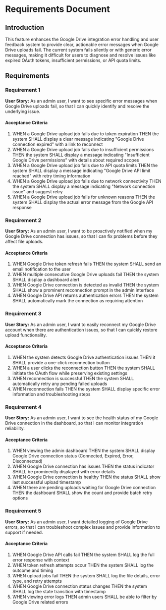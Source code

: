 # Requirements Document

## Introduction

This feature enhances the Google Drive integration error handling and user feedback system to provide clear, actionable error messages when Google Drive uploads fail. The current system fails silently or with generic error messages, making it difficult for users to diagnose and resolve issues like expired OAuth tokens, insufficient permissions, or API quota limits.

## Requirements

### Requirement 1

**User Story:** As an admin user, I want to see specific error messages when Google Drive uploads fail, so that I can quickly identify and resolve the underlying issue.

#### Acceptance Criteria

1. WHEN a Google Drive upload job fails due to token expiration THEN the system SHALL display a clear message indicating "Google Drive connection expired" with a link to reconnect
2. WHEN a Google Drive upload job fails due to insufficient permissions THEN the system SHALL display a message indicating "Insufficient Google Drive permissions" with details about required scopes
3. WHEN a Google Drive upload job fails due to API quota limits THEN the system SHALL display a message indicating "Google Drive API limit reached" with retry timing information
4. WHEN a Google Drive upload job fails due to network connectivity THEN the system SHALL display a message indicating "Network connection issue" and suggest retry
5. WHEN a Google Drive upload job fails for unknown reasons THEN the system SHALL display the actual error message from the Google API response

### Requirement 2

**User Story:** As an admin user, I want to be proactively notified when my Google Drive connection has issues, so that I can fix problems before they affect file uploads.

#### Acceptance Criteria

1. WHEN Google Drive token refresh fails THEN the system SHALL send an email notification to the user
2. WHEN multiple consecutive Google Drive uploads fail THEN the system SHALL display a dashboard alert
3. WHEN Google Drive connection is detected as invalid THEN the system SHALL show a prominent reconnection prompt in the admin interface
4. WHEN Google Drive API returns authentication errors THEN the system SHALL automatically mark the connection as requiring attention

### Requirement 3

**User Story:** As an admin user, I want to easily reconnect my Google Drive account when there are authentication issues, so that I can quickly restore upload functionality.

#### Acceptance Criteria

1. WHEN the system detects Google Drive authentication issues THEN it SHALL provide a one-click reconnection button
2. WHEN a user clicks the reconnection button THEN the system SHALL initiate the OAuth flow while preserving existing settings
3. WHEN reconnection is successful THEN the system SHALL automatically retry any pending failed uploads
4. WHEN reconnection fails THEN the system SHALL display specific error information and troubleshooting steps

### Requirement 4

**User Story:** As an admin user, I want to see the health status of my Google Drive connection in the dashboard, so that I can monitor integration reliability.

#### Acceptance Criteria

1. WHEN viewing the admin dashboard THEN the system SHALL display Google Drive connection status (Connected, Expired, Error, Disconnected)
2. WHEN Google Drive connection has issues THEN the status indicator SHALL be prominently displayed with error details
3. WHEN Google Drive connection is healthy THEN the status SHALL show last successful upload timestamp
4. WHEN there are pending uploads waiting for Google Drive connection THEN the dashboard SHALL show the count and provide batch retry options

### Requirement 5

**User Story:** As an admin user, I want detailed logging of Google Drive errors, so that I can troubleshoot complex issues and provide information to support if needed.

#### Acceptance Criteria

1. WHEN Google Drive API calls fail THEN the system SHALL log the full error response with context
2. WHEN token refresh attempts occur THEN the system SHALL log the outcome and timing
3. WHEN upload jobs fail THEN the system SHALL log the file details, error type, and retry attempts
4. WHEN Google Drive connection status changes THEN the system SHALL log the state transition with timestamp
5. WHEN viewing error logs THEN admin users SHALL be able to filter by Google Drive related errors